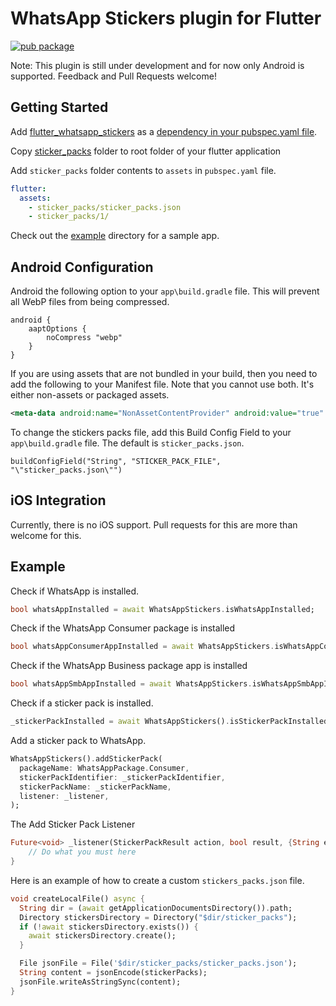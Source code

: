 # WhatsApp Stickers plugin for Flutter

[![pub package](https://img.shields.io/pub/v/flutter_whatsapp_stickers.svg)](https://pub.dartlang.org/packages/flutter_whatsapp_stickers)

Note: This plugin is still under development and for now only Android is supported. Feedback and Pull Requests welcome!

## Getting Started

Add [flutter_whatsapp_stickers](https://pub.dev/packages/flutter_whatsapp_stickers) as a [dependency in your pubspec.yaml file](https://flutter.io/platform-plugins/).

Copy [sticker_packs](https://github.com/vincekruger/flutter_whatsapp_stickers/tree/master/example/sticker_packs) folder to root folder of your flutter application

Add `sticker_packs` folder contents to `assets` in `pubspec.yaml` file.

```yaml
flutter:
  assets:
    - sticker_packs/sticker_packs.json
    - sticker_packs/1/
```

Check out the [example](https://github.com/vincekruger/flutter_whatsapp_stickers/tree/master/example) directory for a sample app.

## Android Configuration

Android the following option to your `app\build.gradle` file.  This will prevent all WebP files from being compressed.

```
android {
    aaptOptions {
        noCompress "webp"
    }
}
```

If you are using assets that are not bundled in your build, then you need to add the following to your Manifest file. Note that you cannot use both.  It's either non-assets or packaged assets.

```xml
<meta-data android:name="NonAssetContentProvider" android:value="true" />
```

To change the stickers packs file, add this Build Config Field to your `app\build.gradle` file.  The default is `sticker_packs.json`.

```
buildConfigField("String", "STICKER_PACK_FILE", "\"sticker_packs.json\"")
```

## iOS Integration

Currently, there is no iOS support.  Pull requests for this are more than welcome for this.

## Example

Check if WhatsApp is installed.

```dart
bool whatsAppInstalled = await WhatsAppStickers.isWhatsAppInstalled;
```

Check if the WhatsApp Consumer package is installed

```dart
bool whatsAppConsumerAppInstalled = await WhatsAppStickers.isWhatsAppConsumerAppInstalled;
```

Check if the WhatsApp Business package app is installed

```dart
bool whatsAppSmbAppInstalled = await WhatsAppStickers.isWhatsAppSmbAppInstalled;
```

Check if a sticker pack is installed.

``` dart
_stickerPackInstalled = await WhatsAppStickers().isStickerPackInstalled(_stickerPackIdentifier);
```

Add a sticker pack to WhatsApp.

```dart
WhatsAppStickers().addStickerPack(
  packageName: WhatsAppPackage.Consumer,
  stickerPackIdentifier: _stickerPackIdentifier,
  stickerPackName: _stickerPackName,
  listener: _listener,
);
```

The Add Sticker Pack Listener

```dart
Future<void> _listener(StickerPackResult action, bool result, {String error}) async {
    // Do what you must here
}
```

Here is an example of how to create a custom `stickers_packs.json` file.

```dart
void createLocalFile() async {
  String dir = (await getApplicationDocumentsDirectory()).path;
  Directory stickersDirectory = Directory("$dir/sticker_packs");
  if (!await stickersDirectory.exists()) {
    await stickersDirectory.create();
  }

  File jsonFile = File('$dir/sticker_packs/sticker_packs.json');
  String content = jsonEncode(stickerPacks);
  jsonFile.writeAsStringSync(content);
}
```